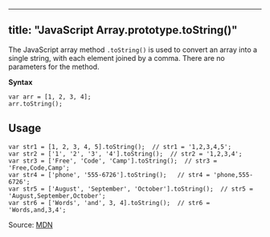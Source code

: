
---
title: "JavaScript Array.prototype.toString()"
---

The JavaScript array method `.toString()` is used to convert an array into a single string, with each element joined by a comma. There are no parameters for the method.

**Syntax**

    var arr = [1, 2, 3, 4];
    arr.toString();

## Usage

    var str1 = [1, 2, 3, 4, 5].toString();  // str1 = '1,2,3,4,5';
    var str2 = ['1', '2', '3', '4'].toString();  // str2 = '1,2,3,4';
    var str3 = ['Free', 'Code', 'Camp'].toString();  // str3 = 'Free,Code,Camp';
    var str4 = ['phone', '555-6726'].toString();   // str4 = 'phone,555-6726';
    var str5 = ['August', 'September', 'October'].toString();  // str5 = 'August,September,October';
    var str6 = ['Words', 'and', 3, 4].toString();  // str6 = 'Words,and,3,4';

Source: [MDN](https://developer.mozilla.org/en-US/docs/Web/JavaScript/Reference/Global_Objects/Array/toString)
